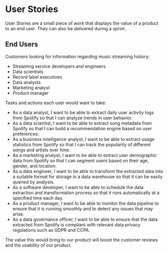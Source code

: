 # User Stories

User Stories are a small piece of work that displays the value of a product to an end user. They can also be delivered during a sprint.

## End Users

Customers looking for information regarding music streaming history:

- Streaming service developers and engineers
- Data scientists
- Record label executives
- Data analysts
- Marketing analyst
- Product manager

Tasks and actions each user would want to take:

- As a data analyst, I want to be able to extract daily user activity logs from Spotify so that I can analyze trends in user behavior.
- As a data scientist, I want to be able to extract song metadata from Spotify so that I can build a recommendation engine based on user preferences.
- As a business intelligence analyst, I want to be able to extract usage statistics from Spotify so that I can track the popularity of different songs and artists over time.
- As a marketing analyst, I want to be able to extract user demographic data from Spotify so that I can segment users based on their age, gender, and location.
- As a data engineer, I want to be able to transform the extracted data into a suitable format for storage in a data warehouse so that it can be easily queried by analysts.
- As a software developer, I want to be able to schedule the data extraction and transformation process so that it runs automatically at a specified time each day.
- As a product manager, I want to be able to monitor the data pipeline to ensure that it is running smoothly and to detect any issues that may arise.
- As a data governance officer, I want to be able to ensure that the data extracted from Spotify is compliant with relevant data privacy regulations such as GDPR and CCPA.

The value this would bring to our product will boost the customer reviews and the usability of our product.
